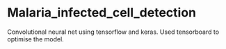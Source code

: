 # Malaria_infected_cell_detection

Convolutional neural net using tensorflow and keras.
Used tensorboard to optimise the model.
